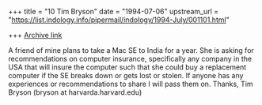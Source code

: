 +++
title = "10 Tim Bryson"
date = "1994-07-06"
upstream_url = "https://list.indology.info/pipermail/indology/1994-July/001101.html"

+++
[Archive link](https://list.indology.info/pipermail/indology/1994-July/001101.html)

A friend of mine plans to take a Mac SE to India for a year.  She is
asking for recommendations on computer insurance, specifically any
company in the USA that will insure the computer such that she could
buy a replacement computer if the SE breaks down or gets lost or stolen.
If anyone has any experiences or recommendations to share I will pass
them on.  Thanks, Tim Bryson (bryson at harvarda.harvard.edu)





